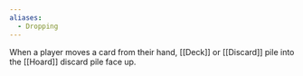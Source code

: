 ```yaml
---
aliases:
  - Dropping
---
```


When a player moves a card from their hand, [[Deck]] or [[Discard]] pile into the [[Hoard]] discard pile face up.